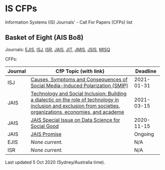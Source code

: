 # IS CFPs
Information Systems (IS) Journals' - Call For Papers (CFPs) list

## Basket of Eight (AIS Bo8)

Journals: [EJIS](https://www.tandfonline.com/toc/tjis20/current), [ISJ](https://onlinelibrary.wiley.com/journal/13652575), [ISR](https://pubsonline.informs.org/journal/isre), [JAIS](https://aisel.aisnet.org/jais/), [JIT](https://journals.sagepub.com/home/jina), [JMIS](https://www.jmis-web.org/issues), [JSIS](https://www.journals.elsevier.com/the-journal-of-strategic-information-systems), [MISQ](https://www.misq.org/)

CFPs:

| Journal | CfP Topic (with link) | Deadline |
| - | - | - |
| ISJ | [Causes, Symptoms and Consequences of Social Media-Induced Polarization (SMIP)](https://onlinelibrary.wiley.com/pb-assets/assets/13652575/ISJ_SMIP_CFP%20(002).pdf) | 2021-01-31 |
| JAIS | [Technology and Social Inclusion: Building a dialectic on the role of technology in inclusion and exclusion from societies, organizations, economies, and academe](https://aisel.aisnet.org/jais/SocialInclusionSI.pdf) | 2021-03-15 |
| JAIS | [JAIS Special Issue on Data Science for Social Good](https://aisel.aisnet.org/jais/JAISSIonDataScienceforSocialGood.pdf) | 2020-11-15 |
| JAIS | [JAIS Promise](https://aisel.aisnet.org/jais/JAISPromise.pdf) | Ongoing |
| EJIS | _None current._ | N/A |
| ISR | _None current._ | N/A |

Last updated 5 Oct 2020 (Sydney/Australia time).
